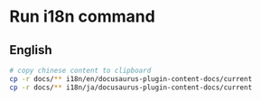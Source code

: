 # Run i18n command

## English

```bash
# copy chinese content to clipboard
cp -r docs/** i18n/en/docusaurus-plugin-content-docs/current
cp -r docs/** i18n/ja/docusaurus-plugin-content-docs/current
```
